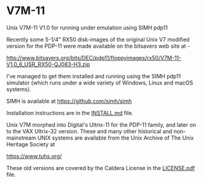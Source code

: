 # V7M-11
Unix V7M-11 V1.0 for running under emulation using SIMH pdp11

Recently some 5-1/4" RX50 disk-images of the original Unix V7 modified
version for the PDP-11 were made available on the bitsavers
web site at -

http://www.bitsavers.org/bits/DEC/pdp11/floppyimages/rx50/V7M-11-V1.0_6_USR_RX50-QJ083-H3.zip

I've managed to get them installed and running using the SIMH pdp11
simulator (which runs under a wide variety of Windows, Linux and macOS
systems).

SIMH is available at https://github.com/simh/simh

Installation instructions are in the
[INSTALL.md](https://raw.githubusercontent.com/agn453/V7M-11/master/doc/README.md)
file.

Unix V7M morphed into Digital's Ultrix-11 for the PDP-11 family, and later
on to the VAX Ultrix-32 version.  These and many other historical and
non-mainstream UNIX systems are available from the Unix Archive
of The Unix Heritage Society at

https://www.tuhs.org/

These old versions are covered by the Caldera License in the
[LICENSE.pdf](https://raw.githubusercontent.com/agn453/V7M-11/master/LICENSE.pdf)
file.
